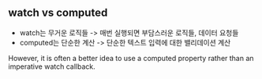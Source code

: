 ## watch vs computed
- watch는 무거운 로직들
-> 매번 실행되면 부담스러운 로직들, 데이터 요청들
- computed는 단순한 계산
-> 단순한 텍스트 입력에 대한 밸리데이션 계산

However, it is often a better idea to use a computed property rather than an imperative watch callback.